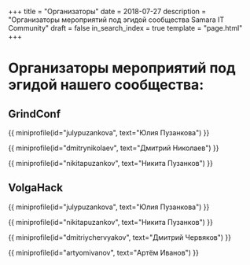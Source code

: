 +++
title = "Организаторы"
date = 2018-07-27
description = "Организаторы мероприятий под эгидой сообщества Samara IT Community"
draft = false
in_search_index = true
template = "page.html"
+++

# Организаторы мероприятий под эгидой нашего сообщества:

## GrindConf

{{ miniprofile(id="julypuzankova", text="Юлия Пузанкова") }} 

{{ miniprofile(id="dmitrynikolaev", text="Дмитрий Николаев") }}

{{ miniprofile(id="nikitapuzankov", text="Никита Пузанков") }}

## VolgaHack

{{ miniprofile(id="julypuzankova", text="Юлия Пузанкова") }} 

{{ miniprofile(id="nikitapuzankov", text="Никита Пузанков") }}

{{ miniprofile(id="dmitriychervyakov", text="Дмитрий Червяков") }}

{{ miniprofile(id="artyomivanov", text="Артём Иванов") }}
